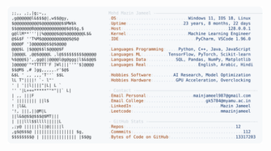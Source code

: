 <picture>
  <source srcset="https://raw.githubusercontent.com/mmazinjameel/mmazinjameel/main/dark_mode.svg?v=1753611073" media="(prefers-color-scheme: dark)">
  <img src="https://raw.githubusercontent.com/mmazinjameel/mmazinjameel/main/light_mode.svg?v=1753611073">
</picture>
